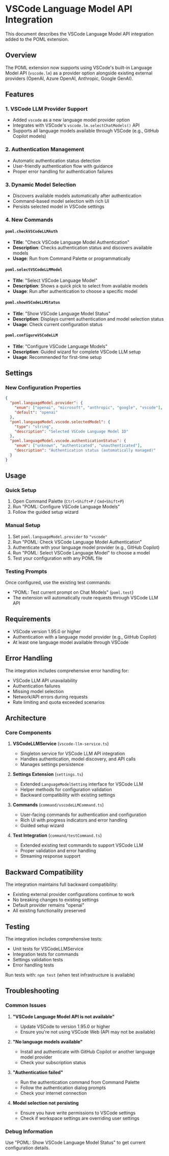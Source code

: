 # VSCode Language Model API Integration

This document describes the VSCode Language Model API integration added to the POML extension.

## Overview

The POML extension now supports using VSCode's built-in Language Model API (`vscode.lm`) as a provider option alongside existing external providers (OpenAI, Azure OpenAI, Anthropic, Google GenAI).

## Features

### 1. VSCode LLM Provider Support
- Added `vscode` as a new language model provider option
- Integrates with VSCode's `vscode.lm.selectChatModels()` API
- Supports all language models available through VSCode (e.g., GitHub Copilot models)

### 2. Authentication Management
- Automatic authentication status detection
- User-friendly authentication flow with guidance
- Proper error handling for authentication failures

### 3. Dynamic Model Selection
- Discovers available models automatically after authentication
- Command-based model selection with rich UI
- Persists selected model in VSCode settings

### 4. New Commands

#### `poml.checkVSCodeLLMAuth`
- **Title**: "Check VSCode Language Model Authentication"
- **Description**: Checks authentication status and discovers available models
- **Usage**: Run from Command Palette or programmatically

#### `poml.selectVSCodeLLMModel`
- **Title**: "Select VSCode Language Model"
- **Description**: Shows a quick pick to select from available models
- **Usage**: Run after authentication to choose a specific model

#### `poml.showVSCodeLLMStatus`
- **Title**: "Show VSCode Language Model Status"
- **Description**: Displays current authentication and model selection status
- **Usage**: Check current configuration status

#### `poml.configureVSCodeLLM`
- **Title**: "Configure VSCode Language Models"
- **Description**: Guided wizard for complete VSCode LLM setup
- **Usage**: Recommended for first-time setup

## Settings

### New Configuration Properties

```json
{
  "poml.languageModel.provider": {
    "enum": ["openai", "microsoft", "anthropic", "google", "vscode"],
    "default": "openai"
  },
  "poml.languageModel.vscode.selectedModel": {
    "type": "string",
    "description": "Selected VSCode Language Model ID"
  },
  "poml.languageModel.vscode.authenticationStatus": {
    "enum": ["unknown", "authenticated", "unauthenticated"],
    "description": "Authentication status (automatically managed)"
  }
}
```

## Usage

### Quick Setup
1. Open Command Palette (`Ctrl+Shift+P` / `Cmd+Shift+P`)
2. Run "POML: Configure VSCode Language Models"
3. Follow the guided setup wizard

### Manual Setup
1. Set `poml.languageModel.provider` to `"vscode"`
2. Run "POML: Check VSCode Language Model Authentication"
3. Authenticate with your language model provider (e.g., GitHub Copilot)
4. Run "POML: Select VSCode Language Model" to choose a model
5. Test your configuration with any POML file

### Testing Prompts
Once configured, use the existing test commands:
- "POML: Test current prompt on Chat Models" (`poml.test`)
- The extension will automatically route requests through VSCode LLM API

## Requirements

- VSCode version 1.95.0 or higher
- Authentication with a language model provider (e.g., GitHub Copilot)
- At least one language model available through VSCode

## Error Handling

The integration includes comprehensive error handling for:
- VSCode LLM API unavailability
- Authentication failures
- Missing model selection
- Network/API errors during requests
- Rate limiting and quota exceeded scenarios

## Architecture

### Core Components

1. **VSCodeLLMService** (`vscode-llm-service.ts`)
   - Singleton service for VSCode LLM API integration
   - Handles authentication, model discovery, and API calls
   - Manages settings persistence

2. **Settings Extension** (`settings.ts`)
   - Extended `LanguageModelSetting` interface for VSCode LLM
   - Helper methods for configuration validation
   - Backward compatibility with existing settings

3. **Commands** (`command/vscodeLLMCommand.ts`)
   - User-facing commands for authentication and configuration
   - Rich UI with progress indicators and error handling
   - Guided setup wizard

4. **Test Integration** (`command/testCommand.ts`)
   - Extended existing test commands to support VSCode LLM
   - Proper validation and error handling
   - Streaming response support

## Backward Compatibility

The integration maintains full backward compatibility:
- Existing external provider configurations continue to work
- No breaking changes to existing settings
- Default provider remains "openai"
- All existing functionality preserved

## Testing

The integration includes comprehensive tests:
- Unit tests for VSCodeLLMService
- Integration tests for commands
- Settings validation tests
- Error handling tests

Run tests with: `npm test` (when test infrastructure is available)

## Troubleshooting

### Common Issues

1. **"VSCode Language Model API is not available"**
   - Update VSCode to version 1.95.0 or higher
   - Ensure you're not using VSCode Web (API may not be available)

2. **"No language models available"**
   - Install and authenticate with GitHub Copilot or another language model provider
   - Check your subscription status

3. **"Authentication failed"**
   - Run the authentication command from Command Palette
   - Follow the authentication dialog prompts
   - Check your internet connection

4. **Model selection not persisting**
   - Ensure you have write permissions to VSCode settings
   - Check if workspace settings are overriding user settings

### Debug Information

Use "POML: Show VSCode Language Model Status" to get current configuration details.
